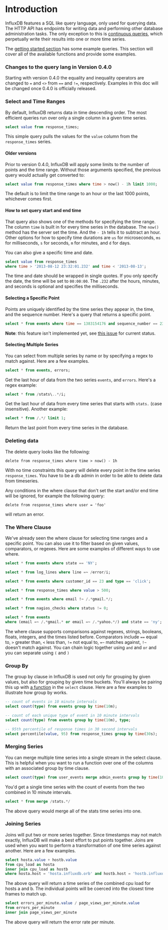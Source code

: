 # Introduction

InfluxDB features a SQL like query language, only used for querying data. The HTTP API has endpoints for writing data and performing other database administration tasks. The only exception to this is [continuous queries](/docs/query_language/continuous_queries.html), which perpetually write their results into one or more time series.

The [getting started section](/docs) has some example queries. This section will cover all of the available functions and provide some examples.

### Changes to the query lang in Version 0.4.0

Starting with version 0.4.0 the equality and inequality operators are
changed to `=` and `<>` from `==` and `!=`, respectively. Examples in this doc
will be changed once 0.4.0 is officially released.

### Select and Time Ranges

By default, InfluxDB returns data in time descending order. The most efficient queries run over only a single column in a given time series.

```sql
select value from response_times;
```

This simple query pulls the values for the `value` column from the `response_times` series.

#### Older versions

Prior to version 0.4.0, InfluxDB will apply some limits to the number of points and the time range. Without those arguments specified, the previous query would actually get converted to:

```sql
select value from response_times where time > now() - 1h limit 1000;
```

The default is to limit the time range to an hour or the last 1000 points, whichever comes first.

#### How to set query start and end time

That query also shows one of the methods for specifying the time range. The column `time` is built in for every time series in the database. The `now()` method has the server set the time. And the `- 1h` tells it to subtract an hour. Other options for how to specify time durations are `us` for microseconds, `ms` for milliseconds, `s` for seconds, `m` for minutes, and `d` for days.

You can also give a specific time and date.

```sql
select value from response_times
where time > '2013-08-12 23:32:01.232' and time < '2013-08-13';
```

The time and date should be wrapped in single quotes. If you only specify the date, the time will be set to `00:00:00`. The `.232` after the hours, minutes, and seconds is optional and specifies the milliseconds.

#### Selecting a Specific Point

Points are uniquely identified by the time series they appear in, the time, and the sequence number. Here's a query that returns a specific point.

```sql
select * from events where time == 1383154176 and sequence_number == 2321;
```

**Note**: this feature isn't implemented yet, see [this issue](https://github.com/influxdb/influxdb/issues/108) for current status.

#### Selecting Multiple Series

You can select from multiple series by name or by specifying a regex to match against. Here are a few examples.

```sql
select * from events, errors;
```

Get the last hour of data from the two series `events`, and `errors`. Here's a regex example:

```sql
select * from /stats\..*/i;
```

Get the last hour of data from every time series that starts with `stats.` (case insensitive). Another example:

```sql
select * from /.*/ limit 1;
```

Return the last point from every time series in the database.

### Deleting data

The delete query looks like the following:

`delete from response_times where time > now() - 1h`

With no time constraints this query will delete every point in the
time series `response_times`. You have to be a db admin in order to be
able to delete data from timeseries.

Any conditions in the where clause that don't set the start and/or end
time will be ignored, for example the following query:

`delete from response_times where user = 'foo'`

will return an error.

### The Where Clause

We've already seen the where clause for selecting time ranges and a specific point. You can also use it to filter based on given values, comparators, or regexes. Here are some examples of different ways to use where.

```sql
select * from events where state == 'NY';

select * from log_lines where line =~ /error/i;

select * from events where customer_id == 23 and type == 'click';

select * from response_times where value > 500;

select * from events where email !~ /.*gmail.*/;

select * from nagios_checks where status != 0;

select * from events 
where (email =~ /.*gmail.* or email =~ /.*yahoo.*/) and state == 'ny';
```

The where clause supports comparisons against regexes, strings, booleans, floats, integers, and the times listed before. Comparators include `==` equal to, `>` greater than, `<` less than, `!=` not equal to, `=~` matches against, `!~` doesn't match against. You can chain logic together using `and` and `or` and you can separate using `(` and `)`

### Group By

The group by clause in InfluxDB is used not only for grouping by given values, but also for grouping by given time buckets. You'll always be pairing this up with [a function](/docs/query_language/functions.html) in the `select` clause. Here are a few examples to illustrate how group by works.

```sql
-- count of events in 10 minute intervals
select count(type) from events group by time(10m);

-- count of each unique type of event in 10 minute intervals
select count(type) from events group by time(10m), type;

-- 95th percentile of response times in 30 second intervals
select percentile(value, 95) from response_times group by time(30s);
```

### Merging Series

You can merge multiple time series into a single stream in the select clause. This is helpful when you want to run a function over one of the columns with an associated group by time clause.

```sql
select count(type) from user_events merge admin_events group by time(10m)
```

You'd get a single time series with the count of events from the two combined in 10 minute intervals.

```sql
select * from merge /stats.*/
```

The above query would merge all of the stats time series into one.

### Joining Series

Joins will put two or more series together. Since timestamps may not match exactly, InfluxDB will make a best effort to put points together. Joins are used when you want to perform a transformation of one time series against another. Here are a few examples.

```sql
select hosta.value + hostb.value 
from cpu_load as hosta 
inner join cpu_load as hostb 
where hosta.host = 'hosta.influxdb.orb' and hostb.host = 'hostb.influxdb.org';
```

The above query will return a time series of the combined cpu load for hosts a and b. The individual points will be coerced into the closest time frames to match up.

```sql
select errors_per_minute.value / page_views_per_minute.value 
from errors_per_minute 
inner join page_views_per_minute 
```

The above query will return the error rate per minute.
